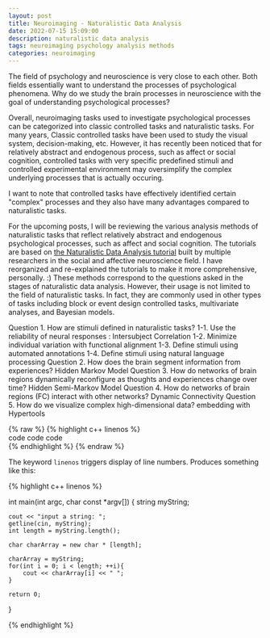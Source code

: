 ```yaml
---
layout: post
title: Neuroimaging - Naturalistic Data Analysis
date: 2022-07-15 15:09:00
description: naturalistic data analysis
tags: neuroimaging psychology analysis methods
categories: neuroimaging
---
```


The field of psychology and neuroscience is very close to each other. Both fields essentially want to understand the processes of psychological phenomena.
Why do we study the brain processes in neuroscience with the goal of understanding psychological processes?

Overall, neuroimaging tasks used to investigate psychological processes can be categorized into classic controlled tasks and naturalistic tasks. 
For many years, Classic controlled tasks have been used to study the visual system, decision-making, etc.
However, it has recently been noticed that for relatively abstract and endogenous process, such as affect or social cognition, controlled tasks with very specific predefined stimuli and controlled experimental environment may oversimplify the complex underlying processes that is actually occuring.

I want to note that controlled tasks have effectively identified certain "complex" processes and they also have many advantages compared to naturalistic tasks.

For the upcoming posts, I will be reviewing the various analysis methods of naturalistic tasks that reflect relatively abstract and endogenous psychological processes, such as affect and social cognition.
The tutorials are based on <a href="https://naturalistic-data.org">the Naturalistic Data Analysis tutorial</a> built by multiple researchers in the social and affective neuroscience field.
I have reorganized and re-explained the tutorials to make it more comprehensive, personally. :)
These methods correspond to the questions asked in the stages of naturalistic data analysis. However, their usage is not limited to the field of naturalistic tasks. In fact, they are commonly used in other types of tasks including block or event design controlled tasks, multivariate analyses, and Bayesian models.

Question 1. How are stimuli defined in naturalistic tasks?
1-1. Use the reliability of neural responses : Intersubject Correlation
1-2. Minimize individual variation with functional alignment 
1-3. Define stimuli using automated annotations
1-4. Define stimuli using natural language processing
Question 2. How does the brain segment information from experiences? Hidden Markov Model
Question 3. How do networks of brain regions dynamically reconfigure as thoughts and experiences change over time? Hidden Semi-Markov Model
Question 4. How do networks of brain regions (FC) interact with other networks? Dynamic Connectivity
Question 5. How do we visualize complex high-dimensional data? embedding with Hypertools

{% raw  %}
{% highlight c++ linenos %}  <br/> code code code <br/> {% endhighlight %}
{% endraw %}

The keyword `linenos` triggers display of line numbers.
Produces something like this:

{% highlight c++ linenos %}

int main(int argc, char const \*argv[])
{
    string myString;

    cout << "input a string: ";
    getline(cin, myString);
    int length = myString.length();

    char charArray = new char * [length];

    charArray = myString;
    for(int i = 0; i < length; ++i){
        cout << charArray[i] << " ";
    }

    return 0;
}

{% endhighlight %}
